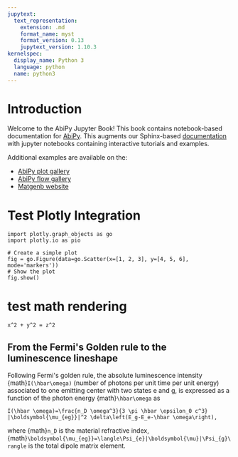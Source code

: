 ```yaml
---
jupytext:
  text_representation:
    extension: .md
    format_name: myst
    format_version: 0.13
    jupytext_version: 1.10.3
kernelspec:
  display_name: Python 3
  language: python
  name: python3
---
```


# Introduction

Welcome to the AbiPy Jupyter Book!
This book contains notebook-based documentation for [AbiPy](https://github.com/abinit/abipy).
This augments our Sphinx-based [documentation](https://abinit.github.io/abipy) with jupyter notebooks
containing interactive tutorials and examples.

Additional examples are available on the:

* [AbiPy plot gallery](https://abinit.github.io/abipy/gallery/index.html)
* [AbiPy flow gallery](https://abinit.github.io/abipy/flow_gallery/index.html)
* [Matgenb website](https://matgenb.materialsvirtuallab.org)

# Test Plotly Integration

```{code-cell}
import plotly.graph_objects as go
import plotly.io as pio

# Create a simple plot
fig = go.Figure(data=go.Scatter(x=[1, 2, 3], y=[4, 5, 6], mode='markers'))
# Show the plot
fig.show()
```

# test math rendering

```{math}
x^2 + y^2 = z^2
```

## From the Fermi's Golden rule to the luminescence lineshape

Following Fermi's golden rule, the absolute luminescence intensity {math}`I(\hbar\omega)` (number of photons per unit time per unit energy)
associated to one emitting center with two states e and g, is expressed as a function of the photon energy {math}`\hbar\omega` as

```{math} first_lum_intensity
I(\hbar \omega)=\frac{n_D \omega^3}{3 \pi \hbar \epsilon_0 c^3} |\boldsymbol{\mu_{eg}}|^2 \delta\left(E_g-E_e-\hbar \omega\right),
```

where {math}`n_D` is the material refractive index,
{math}`\boldsymbol{\mu_{eg}}=\langle\Psi_{e}|\boldsymbol{\mu}|\Psi_{g}\rangle` is the total dipole matrix element.

